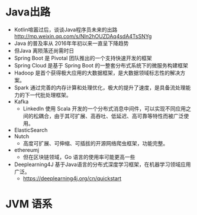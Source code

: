 # Java出路

- Kotlin喧嚣过后，谈谈Java程序员未来的出路 <http://mp.weixin.qq.com/s/NIn2hOUZDAq4sdA4TsSNYg>
- Java 的普及率从 2016年年初以来一直呈下降趋势
- 但Java 离陨落还尚需时日
- Spring Boot 是 Pivotal 团队推出的一个支持快速开发的框架
- Spring Cloud 是基于 Spring Boot 的一整套分布式系统下的微服务构建框架
- Hadoop 是首个获得极大应用的大数据框架，是大数据领域标志性的解决方案。
- Spark 通过完善的内存计算和处理优化，极大的提升了速度，是具备流处理能力的下一代批处理框架。
- Kafka
  - LinkedIn 使用 Scala 开发的一个分布式消息中间件，可以实现不同应用之间的松耦合，由于其可扩展、高吞吐、低延迟、高可靠等特性而被广泛使用。
- ElasticSearch
- Nutch
  - 高度可扩展、可伸缩、可插拔的开源网络爬虫框架，功能完整。
- ethereumj
  - 但在区块链领域，Go 语言的使用率可能更高一些
- Deeplearning4J 基于Java语言的分布式深度学习框架，在机器学习领域应用广泛。
  - https://deeplearning4j.org/cn/quickstart

# JVM 语系
